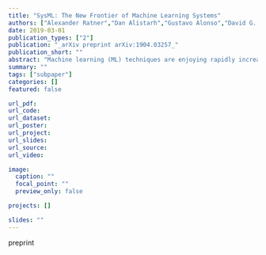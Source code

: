 ```yaml
---
title: "SysML: The New Frontier of Machine Learning Systems"
authors: ["Alexander Ratner","Dan Alistarh","Gustavo Alonso","David G. Andersen","Peter Bailis","Sarah Bird","Nicholas Carlini","Bryan Catanzaro","Jennifer Chayes","Eric Chung","Bill Dally","Jeff Dean","Inderjit S. Dhillon","Alexandros Dimakis","Pradeep Dubey","Charles Elkan","Grigori Fursin","Gregory R. Ganger","Lise Getoor","Phillip B. Gibbons","Garth A. Gibson","Joseph E. Gonzalez","Justin Gottschlich","Song Han","Kim Hazelwood","Furong Huang","Martin Jaggi","Kevin Jamieson","Michael I. Jordan","Gauri Joshi","Rania Khalaf","Jason Knight","Jakub Konevcn'y","Tim Kraska","Arun Kumar","Anastasios Kyrillidis","Aparna Lakshmiratan","Jing Li","Samuel Madden","H. Brendan McMahan","Erik Meijer","Ioannis Mitliagkas","Rajat Monga","Derek Murray","Kunle Olukotun","Dimitris Papailiopoulos","Gennady Pekhimenko","Theodoros Rekatsinas","Afshin Rostamizadeh","Christopher R'e","Christopher De Sa","Hanie Sedghi","Siddhartha Sen","Virginia Smith","Alex Smola","Dawn Song","Evan Sparks","Ion Stoica","Vivienne Sze","Madeleine Udell","Joaquin Vanschoren","Shivaram Venkataraman","Rashmi Vinayak","Markus Weimer","Andrew Gordon Wilson","Eric Xing","Matei Zaharia","Ce Zhang","Ameet Talwalkar"]
date: 2019-03-01
publication_types: ["2"]
publication: "_arXiv preprint arXiv:1904.03257_"
publication_short: ""
abstract: "Machine learning (ML) techniques are enjoying rapidly increasing adoption. However, designing and implementing the systems that support ML models in real-world deployments remains a significant obstacle, in large part due to the radically different development and deployment profile of modern ML methods, and the range of practical concerns that come with broader adoption. We propose to foster a new systems machine learning research community at the intersection of the traditional systems and ML communities, focused on topics such as hardware systems for ML, software systems for ML, and ML optimized for metrics beyond predictive accuracy. To do this, we describe a new conference, SysML, that explicitly targets research at the intersection of systems and machine learning with a program committee split evenly between experts in systems and ML, and an explicit focus on topics at the intersection of the two."
summary: ""
tags: ["subpaper"]
categories: []
featured: false

url_pdf:
url_code:
url_dataset:
url_poster:
url_project:
url_slides:
url_source:
url_video:

image:
  caption: ""
  focal_point: ""
  preview_only: false

projects: []

slides: ""
---
```


preprint
